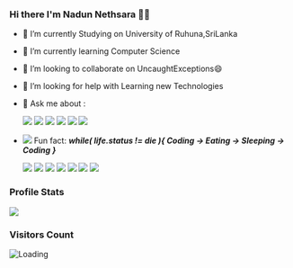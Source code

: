 ### Hi there I'm Nadun Nethsara 👨‍💻

- 🧿 I’m currently Studying on University of Ruhuna,SriLanka
- 👾 I’m currently learning Computer Science
- 👯 I’m looking to collaborate on UncaughtExceptions😄
- 🔭 I’m looking for help with Learning new Technologies
- 💬 Ask me about : 


   <img src="https://img.icons8.com/color/80/000000/nodejs.png"/> <img src="https://img.icons8.com/color/80/000000/java-coffee-cup-logo--v2.png"/>  <img src="https://img.icons8.com/plasticine/80/000000/react.png"/> <img src="https://img.icons8.com/color/80/000000/javascript--v1.png"/> <img src="https://img.icons8.com/color/80/000000/flutter.png"/> <img src="https://img.icons8.com/color/80/000000/spring-logo.png"/> 
- <img src="https://img.icons8.com/external-bearicons-outline-color-bearicons/18/000000/external-Fun-Fact-miscellany-texts-and-badges-bearicons-outline-color-bearicons.png"/> Fun fact: ***while( life.status != die ){
                 Coding -> Eating -> Sleeping -> Coding
               }***
               
   <img src="https://img.icons8.com/external-soft-fill-juicy-fish/80/000000/external-coding-coding-and-development-soft-fill-soft-fill-juicy-fish-2.png"/> <img src="https://img.icons8.com/plasticine/80/000000/arrow.png"/> <img src="https://img.icons8.com/external-konkapp-outline-color-konkapp/80/000000/external-eating-stay-at-home-konkapp-outline-color-konkapp.png"/> <img src="https://img.icons8.com/plasticine/80/000000/arrow.png"/> <img src="https://img.icons8.com/external-wanicon-lineal-color-wanicon/80/000000/external-sleeping-emoji-wanicon-lineal-color-wanicon.png"/> <img src="https://img.icons8.com/plasticine/80/000000/arrow.png"/> <img src="https://img.icons8.com/external-soft-fill-juicy-fish/80/000000/external-coding-coding-and-development-soft-fill-soft-fill-juicy-fish-2.png"/>

 
 
### Profile Stats

<img src="https://github-readme-stats.vercel.app/api?username=NadunNethsara&&show_icons=true&title_color=ffffff&icon_color=bb2acf&text_color=daf7dc&bg_color=151515">

### Visitors Count

<img align="left" src = "https://profile-counter.glitch.me/NadunNethsara/count.svg" alt ="Loading">
